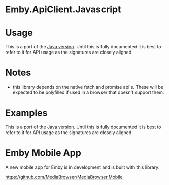 Emby.ApiClient.Javascript
=================================

# Usage #

This is a port of the [Java version](https://github.com/MediaBrowser/Emby.ApiClient.Java "Java version"). Until this is fully documented it is best to refer to it for API usage as the signatures are closely aligned.

# Notes #

- this library depends on the native fetch and promise api's. These will be expected to be polyfilled if used in a browser that doesn't support them.

# Examples #

This is a port of the [Java version](https://github.com/MediaBrowser/Emby.ApiClient.Java "Java version"). Until this is fully documented it is best to refer to it for API usage as the signatures are closely aligned.

# Emby Mobile App #

A new mobile app for Emby is in development and is built with this library:

https://github.com/MediaBrowser/MediaBrowser.Mobile
